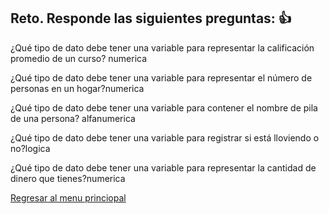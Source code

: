 ## Reto. Responde las siguientes preguntas: 👍
¿Qué tipo de dato debe tener una variable para representar la calificación promedio de un
curso? numerica 

¿Qué tipo de dato debe tener una variable para representar el número de personas en un
hogar?numerica 

¿Qué tipo de dato debe tener una variable para contener el nombre de pila de una persona? alfanumerica

¿Qué tipo de dato debe tener una variable para registrar si está lloviendo o no?logica

¿Qué tipo de dato debe tener una variable para representar la cantidad de dinero que
tienes?numerica 

[Regresar al menu princiopal](https://github.com/escuelaDeCodigoMargaritaMaza/escuela_de_codigo/tree/main/PENSAMIENTO_COMPUTACIONAL)
